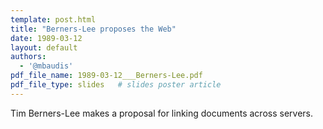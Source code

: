```yaml
---
template: post.html
title: "Berners-Lee proposes the Web"
date: 1989-03-12
layout: default
authors:
  - '@mbaudis'
pdf_file_name: 1989-03-12___Berners-Lee.pdf
pdf_file_type: slides   # slides poster article
---
```


Tim Berners-Lee makes a proposal for linking documents across servers.




